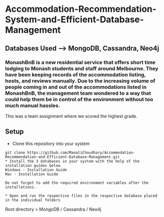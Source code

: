 # Accommodation-Recommendation-System-and-Efficient-Database-Management
## Databases Used --> MongoDB, Cassandra, Neo4j

### MonashBnB is a new residential service that offers short time lodging to Monash students and staff around Melbourne. They have been keeping records of the accommodation listing, hosts, and reviews manually. Due to the increasing volume of people coming in and out of the accommodations listed in MonashBnB, the management team wondered to a way that could help them be in control of the environment without too much manual hassles.

This was a team assignment where we scored the highest grade.


## Setup
* Clone this repository into your system
```
git clone https://github.com/ManaliChoudhary/Accommodation-Recommendation-and-Efficient-Database-Management.git
* Install the 3 databases in your system with the help of the installation guides below
Windows - Installation Guide
Mac - Installation Guide

Do not forget to add the required environment variables after the installations.

* Open and run the respective files in the respective database placed in the individual folders
```
Root directory > MongoDB / Cassandra / Neo4j
```

